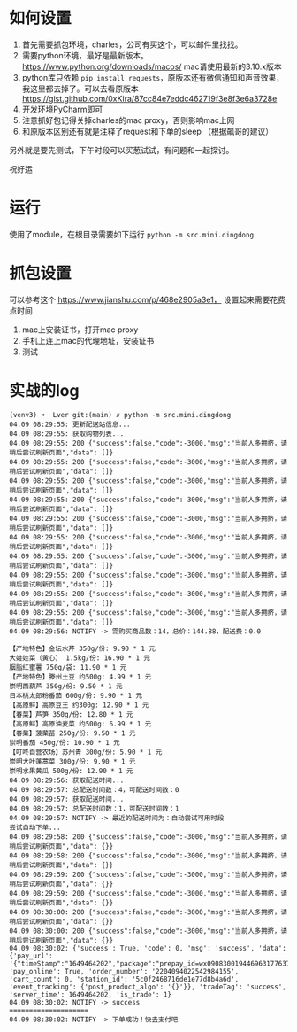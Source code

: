 # 如何设置

1. 首先需要抓包环境，charles，公司有买这个，可以邮件里找找。
2. 需要python环境，最好是最新版本。 https://www.python.org/downloads/macos/ mac请使用最新的3.10.x版本
3. python库只依赖 `pip install requests`，原版本还有微信通知和声音效果，我这里都去掉了。可以去看原版本 https://gist.github.com/0xKira/87cc84e7eddc462719f3e8f3e6a3728e
4. 开发环境PyCharm即可
5. 注意抓好包记得关掉charles的mac proxy，否则影响mac上网
6. 和原版本区别还有就是注释了request和下单的sleep （根据飙哥的建议）

另外就是要先测试，下午时段可以买葱试试，有问题和一起探讨。

祝好运

# 运行

使用了module，在根目录需要如下运行
`python -m src.mini.dingdong`


# 抓包设置
可以参考这个 https://www.jianshu.com/p/468e2905a3e1， 设置起来需要花费点时间

1. mac上安装证书，打开mac proxy
2. 手机上连上mac的代理地址，安装证书
3. 测试



# 实战的log
```buildoutcfg
(venv3) ➜  Lver git:(main) ✗ python -m src.mini.dingdong
04.09 08:29:55: 更新配送站信息...
04.09 08:29:55: 获取购物列表...
04.09 08:29:55: 200 {"success":false,"code":-3000,"msg":"当前人多拥挤，请稍后尝试刷新页面","data": []}
04.09 08:29:55: 200 {"success":false,"code":-3000,"msg":"当前人多拥挤，请稍后尝试刷新页面","data": []}
04.09 08:29:55: 200 {"success":false,"code":-3000,"msg":"当前人多拥挤，请稍后尝试刷新页面","data": []}
04.09 08:29:55: 200 {"success":false,"code":-3000,"msg":"当前人多拥挤，请稍后尝试刷新页面","data": []}
04.09 08:29:55: 200 {"success":false,"code":-3000,"msg":"当前人多拥挤，请稍后尝试刷新页面","data": []}
04.09 08:29:55: 200 {"success":false,"code":-3000,"msg":"当前人多拥挤，请稍后尝试刷新页面","data": []}
04.09 08:29:55: 200 {"success":false,"code":-3000,"msg":"当前人多拥挤，请稍后尝试刷新页面","data": []}
04.09 08:29:55: 200 {"success":false,"code":-3000,"msg":"当前人多拥挤，请稍后尝试刷新页面","data": []}
04.09 08:29:55: 200 {"success":false,"code":-3000,"msg":"当前人多拥挤，请稍后尝试刷新页面","data": []}
04.09 08:29:55: 200 {"success":false,"code":-3000,"msg":"当前人多拥挤，请稍后尝试刷新页面","data": []}
04.09 08:29:56: NOTIFY -> 需购买商品数：14，总价：144.88，配送费：0.0

【产地特色】金坛水芹 350g/份: 9.90 * 1 元
大娃娃菜（黄心） 1.5kg/份: 16.90 * 1 元
胭脂红蜜薯 750g/袋: 11.90 * 1 元
【产地特色】滕州土豆 约500g: 4.99 * 1 元
崇明西葫芦 350g/份: 9.50 * 1 元
日本桃太郎粉番茄 600g/份: 9.90 * 1 元
【高原鲜】高原豆王 约300g: 12.90 * 1 元
【春菜】芦笋 350g/份: 12.80 * 1 元
【高原鲜】高原油麦菜 约500g: 6.99 * 1 元
【春菜】菠菜苗 250g/份: 9.50 * 1 元
崇明番茄 450g/份: 10.90 * 1 元
【叮咚自营农场】苏州青 300g/份: 5.90 * 1 元
崇明大叶蓬蒿菜 300g/份: 9.90 * 1 元
崇明水果黄瓜 500g/份: 12.90 * 1 元
04.09 08:29:56: 获取配送时间...
04.09 08:29:57: 总配送时间数：4，可配送时间数：0
04.09 08:29:57: 获取配送时间...
04.09 08:29:57: 总配送时间数：1，可配送时间数：1
04.09 08:29:57: NOTIFY -> 最近的配送时间为：自动尝试可用时段
尝试自动下单...
04.09 08:29:58: 200 {"success":false,"code":-3000,"msg":"当前人多拥挤，请稍后尝试刷新页面","data": {}}
04.09 08:29:58: 200 {"success":false,"code":-3000,"msg":"当前人多拥挤，请稍后尝试刷新页面","data": {}}
04.09 08:29:59: 200 {"success":false,"code":-3000,"msg":"当前人多拥挤，请稍后尝试刷新页面","data": {}}
04.09 08:29:59: 200 {"success":false,"code":-3000,"msg":"当前人多拥挤，请稍后尝试刷新页面","data": {}}
04.09 08:30:00: 200 {"success":false,"code":-3000,"msg":"当前人多拥挤，请稍后尝试刷新页面","data": {}}
04.09 08:30:00: 200 {"success":false,"code":-3000,"msg":"当前人多拥挤，请稍后尝试刷新页面","data": {}}
04.09 08:30:02: {'success': True, 'code': 0, 'msg': 'success', 'data': {'pay_url': '{"timeStamp":"1649464202","package":"prepay_id=wx090830019446963177637e3052d8ea0000","appId":"wx1e113254eda17715","sign":"8010B055DA7070C72F2CB44689102A59","signType":"MD5","nonceStr":"05rw40mIxLJ2DyydryyOpy7ecTmBkcdI"}', 'pay_online': True, 'order_number': '2204094022542984155', 'cart_count': 0, 'station_id': '5c0f2468716de1e77d8b4a6d', 'event_tracking': {'post_product_algo': '{}'}}, 'tradeTag': 'success', 'server_time': 1649464202, 'is_trade': 1}
04.09 08:30:02: NOTIFY -> success
====================
04.09 08:30:02: NOTIFY -> 下单成功！快去支付吧

```